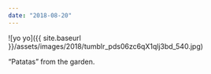 ```yaml
---
date: "2018-08-20"
---
```


![yo yo]({{ site.baseurl }}/assets/images/2018/tumblr_pds06zc6qX1qlj3bd_540.jpg)

“Patatas” from the garden.
